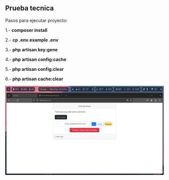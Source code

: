 ## Prueba tecnica

Pasos para ejecutar proyecto:

1.- **composer install**

2.- **cp .env.example .env**

3.- **php artisan key:gene**

4.- **php artisan config:cache**

5.- **php artisan config:clear**

6.- **php artisan cache:clear**


<img src="public/images/Tareas.png">
